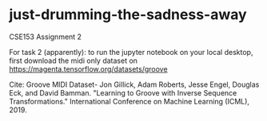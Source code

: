 # just-drumming-the-sadness-away

CSE153 Assignment 2

For task 2 (apparently): to run the jupyter notebook on your local desktop, first download the midi only dataset on https://magenta.tensorflow.org/datasets/groove

Cite: Groove MIDI Dataset- Jon Gillick, Adam Roberts, Jesse Engel, Douglas Eck, and David Bamman. "Learning to Groove with Inverse Sequence Transformations." International Conference on Machine Learning (ICML), 2019.
